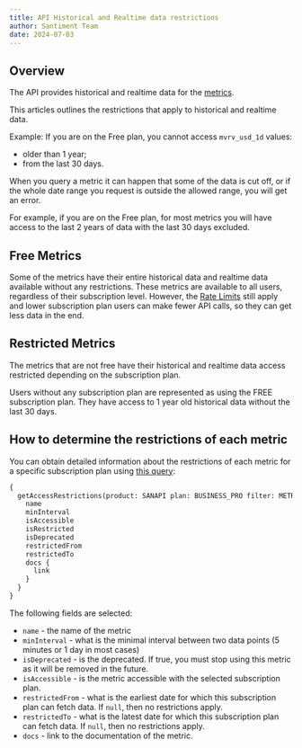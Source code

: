 ```yaml
---
title: API Historical and Realtime data restrictions
author: Santiment Team
date: 2024-07-03
---
```


## Overview

The API provides historical and realtime data for the [metrics](/sanapi/fetching-metrics).

This articles outlines the restrictions that apply to historical and realtime data.

Example: If you are on the Free plan, you cannot access `mvrv_usd_1d` values:
- older than 1 year;
- from the last 30 days.

When you query a metric it can happen that some of the data is cut off, or if
the whole date range you request is outside the allowed range, you will get an
error.

For example, if you are on the Free plan, for most metrics you will have access
to the last 2 years of data with the last 30 days excluded.


## Free Metrics

Some of the metrics have their entire historical data and realtime data
available without any restrictions. These metrics are available to all users,
regardless of their subscription level. However, the [Rate
Limits](/sanapi/rate-limits) still apply and lower subscription plan users can
make fewer API calls, so they can get less data in the end.

## Restricted Metrics

The metrics that are not free have their historical and realtime data access
restricted depending on the subscription plan.

Users without any subscription plan are represented as using the FREE subscription plan.
They have access to 1 year old historical data without the last 30 days.

## How to determine the restrictions of each metric 

You can obtain detailed information about the restrictions of each metric for a
specific subscription plan using [this
query](https://api.santiment.net/graphiql?query=%7B%0A%20%20getAccessRestrictions(product%3A%20SANAPI%2C%20plan%3A%20BUSINESS_PRO%2C%20filter%3A%20METRIC)%20%7B%0A%20%20%20%20name%0A%20%20%20%20minInterval%0A%20%20%20%20isAccessible%0A%20%20%20%20isRestricted%0A%20%20%20%20isDeprecated%0A%20%20%20%20restrictedFrom%0A%20%20%20%20restrictedTo%0A%20%20%20%20docs%20%7B%0A%20%20%20%20%20%20link%0A%20%20%20%20%7D%0A%20%20%7D%0A%7D%0A):

```graphql
{
  getAccessRestrictions(product: SANAPI plan: BUSINESS_PRO filter: METRIC) {
    name
    minInterval
    isAccessible
    isRestricted
    isDeprecated
    restrictedFrom
    restrictedTo
    docs {
      link
    }
  }
}
```

The following fields are selected:
- `name` - the name of the metric
- `minInterval` - what is the minimal interval between two data points (5 minutes or 1 day in most cases)
- `isDeprecated` - is the deprecated. If true, you must stop using this metric as it will be removed in the future.
- `isAccessible` - is the metric accessible with the selected subscription plan.
- `restrictedFrom` - what is the earliest date for which this subscription plan can fetch data. If `null`, then no restrictions apply.
- `restrictedTo` - what is the latest date for which this subscription plan can fetch data. If `null`, then no restrictions apply.
- `docs` - link to the documentation of the metric.


